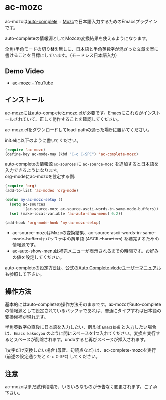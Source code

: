 ac-mozc
=======

ac-mozcは[auto-complete](http://cx4a.org/software/auto-complete/) + [Mozc](http://code.google.com/p/mozc/)で日本語入力するためのEmacsプラグインです。

auto-completeの情報源としてMozcの変換結果を使えるようになります。

全角/半角モードの切り替え無しに、日本語と半角英数字が混ざった文章を楽に書けることを目標にしています。（モードレス日本語入力）

Demo Video
----------

- [ac-mozc - YouTube](http://www.youtube.com/watch?v=O3XpDx8iCKo)

インストール
------------

ac-mozcにはauto-completeとmozc.elが必要です。Emacsにこれらがインストールされていて、正しく動作することを確認してください。

ac-mozc.elをダウンロードしてload-pathの通った場所に置いてください。

init.elに以下のように書いてください。

```lisp
(require 'ac-mozc)
(define-key ac-mode-map (kbd "C-c C-SPC") 'ac-complete-mozc)
```

auto-completeの情報源 `ac-sources` に `ac-source-mozc` を追加すると日本語を入力できるようになります。  
org-modeにac-mozcを設定する例:

```lisp
(require 'org)
(add-to-list 'ac-modes 'org-mode)

(defun my-ac-mozc-setup ()
  (setq ac-sources
        '(ac-source-mozc ac-source-ascii-words-in-same-mode-buffers))
  (set (make-local-variable 'ac-auto-show-menu) 0.2))

(add-hook 'org-mode-hook 'my-ac-mozc-setup)
```
- ac-source-mozcはMozcの変換結果、ac-source-ascii-words-in-same-mode-buffersはバッファ中の英単語 (ASCII characters) を補完するための情報源です。
- ac-auto-show-menuは補完メニューが表示されるまでの時間です。お好みの値を設定してください。

auto-completeの設定方法は、公式の[Auto Complete Modeユーザーマニュアル](http://cx4a.org/software/auto-complete/manual.ja.html)も参照して下さい。

操作方法
--------

基本的にはauto-completeの操作方法そのままです。ac-mozcがauto-completeの情報源として設定されているバッファであれば、普通にタイプすれば日本語の変換候補が現れます。

半角英数字の直後に日本語を入力したい、例えば `Emacs拡張` と入力したい場合は、`Emacs kakucyou` のように間にスペースを1つ入れてください。変換を実行するとスペースが削除されます。undoすると再びスペースが挿入されます。

1文字だけ変換したい場合 (母音、句読点など) は、ac-complete-mozcを実行 (前述の設定通りだと `C-c C-SPC`) してください。

注意
----

ac-mozcはまだ試作段階で、いろいろなものが予告なく変更されます。ご了承下さい。
